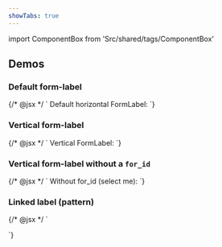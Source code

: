 ```yaml
---
showTabs: true
---
```


import ComponentBox from 'Src/shared/tags/ComponentBox'

## Demos

### Default form-label

<ComponentBox data-dnb-test="form-label-default">
	{/* @jsx */ `
<FormLabel for_id="alone-1">
  Default horizontal FormLabel:
</FormLabel>
<Checkbox id="alone-1" label="Checkbox" />
	`}
</ComponentBox>

### Vertical form-label

<ComponentBox data-dnb-test="form-label-vertical">
	{/* @jsx */ `
<FormLabel for_id="alone-2" direction="vertical">
  Vertical FormLabel:
</FormLabel>
<Checkbox id="alone-2" label="Checkbox" />
	`}
</ComponentBox>

### Vertical form-label without a `for_id`

<ComponentBox>
	{/* @jsx */ `
<FormLabel vertical={true}>
  Without for_id (select me):
</FormLabel>
<Checkbox label="Checkbox" />
	`}
</ComponentBox>

### Linked label (pattern)

<ComponentBox>
	{/* @jsx */ `
<form className="dnb-form">
  <div className="dnb-form__item">
    <div className="dnb-form__cell">
      <FormLabel
        for_id="switch-1"
        text="Form Label (click me):"
      />
    </div>
    <div className="dnb-form__cell">
      <Switch
        id="switch-1"
        value="Value of switch"
      />
    </div>
  </div>
</form>
	`}
</ComponentBox>

